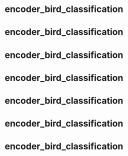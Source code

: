 
# encoder_bird_classification
# encoder_bird_classification
# encoder_bird_classification
# encoder_bird_classification
# encoder_bird_classification
# encoder_bird_classification
# encoder_bird_classification
